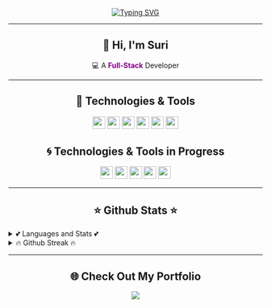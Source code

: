 <p align="center">
<a href="https://github.com/SrDarf">
  <img src="https://readme-typing-svg.herokuapp.com?color=45F7D3&center=true&vCenter=true&lines=Hey!+I'm+Suri+Your+Next+Developer;I'm+Glad+to+see+you+here+%F0%9F%92%BB" alt="Typing SVG" />
</a>
</p>

---

<h2 align="center">👋 Hi, I'm Suri</h2>
<p align="center">
  💻 A <strong style="color:purple">Full-Stack</strong> Developer<br>
</p>

---

<h2 align="center">🔧 Technologies & Tools</h2>
<p align="center">
  <img src="https://img.shields.io/badge/javascript-%23F7DF1E.svg?&style=for-the-badge&logo=javascript&logoColor=black" height="25"/>
  <img src="https://img.shields.io/badge/html-ffa500.svg?style=for-the-badge&logo=html5&logoColor=white" height="25" />
  <img src="https://img.shields.io/badge/css-7273ff.svg?style=for-the-badge&logo=css3&logoColor=white" height="25" />
  <img src="https://img.shields.io/badge/node.js-%2343853D.svg?&style=for-the-badge&logo=node.js&logoColor=white" height="25"/>
  <img src="https://img.shields.io/badge/git-%23F7DF1E.svg?&style=for-the-badge&logo=git&logoColor=black" height="25"/>
  <img src="https://img.shields.io/badge/mysql-00000F?style=for-the-badge&logo=mysql&logoColor=white" height="25"/>
</p>

<h2 align="center">🌀 Technologies & Tools in Progress</h2>
<p align="center">
  <img src="https://img.shields.io/badge/csharp-00000F?style=for-the-badge&logo=csharp&logoColor=white" height="25"/>
  <img src="https://img.shields.io/badge/typescript-blue.svg?&style=for-the-badge&logo=typescript&logoColor=white" height="25"/>
  <img src="https://img.shields.io/badge/java-964b00?style=for-the-badge&logo=java&logoColor=white" height="25"/>
  <img src="https://img.shields.io/badge/c++-00000F?style=for-the-badge&logo=cplusplus&logoColor=3a369c" height="25"/>
  <img src="https://img.shields.io/badge/react-blue.svg?style=for-the-badge&logo=react&logoColor=white" height="25"/>
</p>

---

<h2 align="center">⭐ Github Stats ⭐</h2>
<details>
  <summary>💕 Languages and Stats 💕</summary>
  <br>
  <p align="center">
    <a href="https://github.com/srdarf">
      <img src="https://github-readme-stats.vercel.app/api?username=srdarf&show_icons=true&theme=tokyonight&line_height=27" alt="GitHub Stats" />
      <img src="https://github-readme-stats.vercel.app/api/top-langs/?username=srdarf&langs_count=8&layout=compact&theme=tokyonight" alt="Top Languages" />
    </a>
  </p>
</details>

<details>
  <summary>🔥 Github Streak 🔥</summary>
  <br>
  <p align="center">
    <a href="https://github.com/srdarf">
      <img src="https://github-readme-streak-stats.herokuapp.com/?user=srdarf&hide_border=false&theme=tokyonight" alt="GitHub Streak" />
    </a>
  </p>
</details>

---

<h2 align="center">🌐 Check Out My Portfolio</h2>
<p align="center">
  <a href="YOUR_PORTFOLIO_URL" target="_blank">
    <img src="https://img.shields.io/badge/Portfolio-Click%20Here-blue?style=for-the-badge" />
  </a>
</p>
